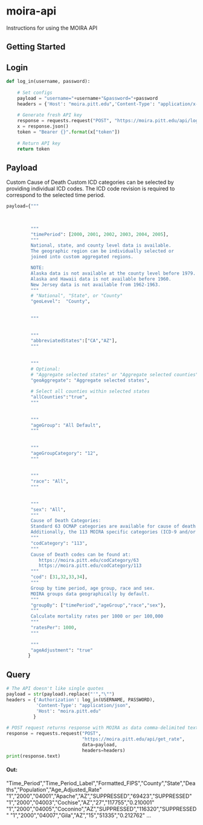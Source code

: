 # moira-api
Instructions for using the MOIRA API

## Getting Started


## Login

```python
def log_in(username, password):
    
    # Set configs
    payload = "username="+username+"&password="+password
    headers = {'Host': "moira.pitt.edu",'Content-Type': "application/x-www-form-urlencoded"}
    
    # Generate fresh API key
    response = requests.request("POST", "https://moira.pitt.edu/api/login", data=payload, headers=headers)
    x = response.json()
    token = "Bearer {}".format(x["token"]) 
    
    # Return API key
    return token 
```

## Payload




Custom Cause of Death
Custom ICD categories can be selected by providing individual ICD codes. The ICD code revision is required to correspond to the selected time period.


```python
payload={"""
         
         
         
         """
         "timePeriod": [2000, 2001, 2002, 2003, 2004, 2005],
         """
         National, state, and county level data is available. 
         The geographic region can be individually selected or 
         joined into custom aggregated regions.

         NOTE:
         Alaska data is not available at the county level before 1979.
         Alaska and Hawaii data is not available before 1960.
         New Jersey data is not available from 1962-1963.
         """
         # "National", "State", or "County"
         "geoLevel":  "County",
         
         
         """
         
         
         """
         "abbreviatedStates":["CA","AZ"],
         """
         
         
         """
         # Optional:
         # "Aggregate selected states" or "Aggregate selected counties"
         "geoAggregate": "Aggregate selected states",
         
         # Select all counties within selected states
         "allCounties":"true",
         """
         
         
         """
         "ageGroup": "All Default",         
         """
         
         
         """
         "ageGroupCategory": "12",         
         """
         
         
         """
         "race": "All",         
         """
         
         
         """
         "sex": "All",         
         """
         Cause of Death Categories:
         Standard 63 OCMAP categories are available for cause of death grouping. 
         Additionally, the 113 MOIRA specific categories (ICD-9 and/or ICD-10 codes only)
         """
         "codCategory": "113",
         """
         Cause of Death codes can be found at:
            https://moira.pitt.edu/codCategory/63
            https://moira.pitt.edu/codCategory/113
         """
         "cod": [31,32,33,34],
         """
         Group by time period, age group, race and sex. 
         MOIRA groups data geographically by default.
         """
         "groupBy": ["timePeriod","ageGroup","race","sex"},
         """
         Calculate mortality rates per 1000 or per 100,000         
         """
         "ratesPer": 1000,
         """
         
         """
         "ageAdjustment": "true"
        }
```

## Query

```python
# The API doesn't like single quotes
payload = str(payload).replace("'","\"")
headers = {'Authorization': log_in(USERNAME, PASSWORD),
           'Content-Type': "application/json",
           'Host': "moira.pitt.edu"
          }
          
# POST request returns response with MOIRA as data comma-delimited text
response = requests.request("POST", 
                            "https://moira.pitt.edu/api/get_rate", 
                            data=payload, 
                            headers=headers)
print(response.text)
```
#### Out:
"Time_Period","Time_Period_Label","Formatted_FIPS","County","State","Deaths","Population","Age_Adjusted_Rate"
"1","2000","04001","Apache","AZ","SUPPRESSED","69423","SUPPRESSED"
"1","2000","04003","Cochise","AZ","27","117755","0.210001"
"1","2000","04005","Coconino","AZ","SUPPRESSED","116320","SUPPRESSED"
"1","2000","04007","Gila","AZ","15","51335","0.212762"
...
